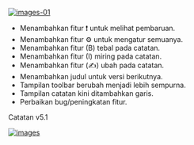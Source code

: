 [![images-01](https://raw.githubusercontent.com/FrogasQ/Catatan/main/images/20220215_192604.jpg)](
https://github.com/FrogasQ/Catatan/blob/main/changelogs/v5.1.md)

- Menambahkan fitur ❗ untuk melihat pembaruan.
- Menambahkan fitur ⚙ untuk mengatur semuanya.
- Menambahkan fitur (B) tebal pada catatan.
- Menambahkan fitur (I) miring pada catatan.
- Menambahkan fitur (✍) ubah pada catatan.
- Menambahkan judul untuk versi berikutnya.
- Tampilan toolbar berubah menjadi lebih sempurna.
- Tampilan catatan kini ditambahkan garis.
- Perbaikan bug/peningkatan fitur.

Catatan v5.1

[![images](https://raw.githubusercontent.com/FrogasQ/Catatan/main/images/button_3.png)](https://github.com/FrogasQ/Catatan/releases/tag/5.1)
